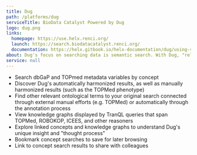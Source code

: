 ```yaml
---
title: Dug
path: /platforms/dug
serviceTitle: BioData Catalyst Powered by Dug
logo: dug.png
links:
  homepage: https://use.helx.renci.org/
  launch: https://search.biodatacatalyst.renci.org/
  documentation: https://helx.gitbook.io/helx-documentation/dug/using-search
about: Dug's focus on searching data is semantic search. With Dug, "relevant" is defined as having a basis in curated, peer reviewed ontologically represented biomedical knowledge. Given a search term, Dug returns results that are related based on connections in ontological biomedical knowledge graphs. 
service: null
---
```


- Search dbGaP and TOPmed metadata variables by concept
- Discover Dug's automatically harmonized results, as well as manually harmonized results (such as the TOPMed phenotype)
- Find other relevant ontological terms to your original search connected through external manual efforts (e.g. TOPMed) or automatically through the annotation process
- View knowledge graphs displayed by TranQL queries that span TOPMed, ROBOKOP, ICEES, and other reasoners
- Explore linked concepts and knowledge graphs to understand Dug's unique insight and "thought process"
- Bookmark concept searches to save for later browsing
- Link to concept search results to share with colleagues 
